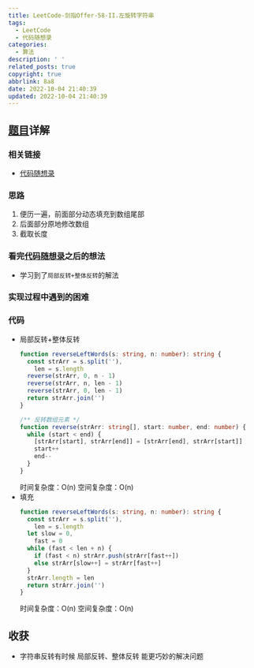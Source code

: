 ```yaml
---
title: LeetCode-剑指Offer-58-II.左旋转字符串
tags:
  - LeetCode
  - 代码随想录
categories:
  - 算法
description: ' '
related_posts: true
copyright: true
abbrlink: 8a8
date: 2022-10-04 21:40:39
updated: 2022-10-04 21:40:39
---
```


## [题目](https://leetcode.cn/problems/zuo-xuan-zhuan-zi-fu-chuan-lcof/)详解

### 相关链接

- [代码随想录](https://programmercarl.com/剑指Offer58-II.左旋转字符串.html)

### 思路

1. 便历一遍，前面部分动态填充到数组尾部
2. 后面部分原地修改数组
3. 截取长度

### 看完[代码随想录](https://programmercarl.com/剑指Offer58-II.左旋转字符串.html)之后的想法

- 学习到了`局部反转+整体反转`的解法

### 实现过程中遇到的困难

### 代码

- 局部反转+整体反转
  ```ts TypeScript
  function reverseLeftWords(s: string, n: number): string {
    const strArr = s.split(''),
      len = s.length
    reverse(strArr, 0, n - 1)
    reverse(strArr, n, len - 1)
    reverse(strArr, 0, len - 1)
    return strArr.join('')
  }

  /** 反转数组元素 */
  function reverse(strArr: string[], start: number, end: number) {
    while (start < end) {
      [strArr[start], strArr[end]] = [strArr[end], strArr[start]]
      start++
      end--
    }
  }
  ```
  时间复杂度：O(n)
  空间复杂度：O(n)
- 填充
  ```ts TypeScript
  function reverseLeftWords(s: string, n: number): string {
    const strArr = s.split(''),
      len = s.length
    let slow = 0,
      fast = 0
    while (fast < len + n) {
      if (fast < n) strArr.push(strArr[fast++])
      else strArr[slow++] = strArr[fast++]
    }
    strArr.length = len
    return strArr.join('')
  }
  ```
  时间复杂度：O(n)
  空间复杂度：O(n)

## 收获

- 字符串反转有时候 局部反转、整体反转 能更巧妙的解决问题
